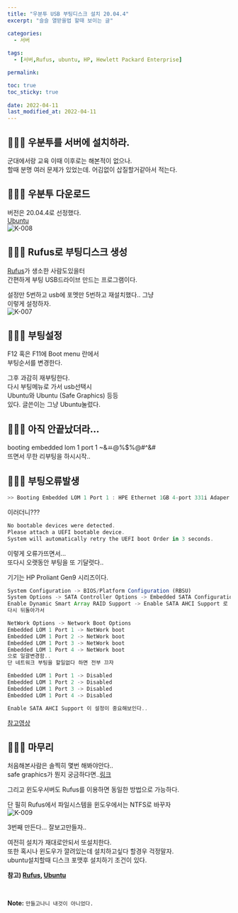 ```yaml
---
title: "우분투 USB 부팅디스크 설치 20.04.4"
excerpt: "슬슬 열받을법 할때 보이는 글"

categories:
  - 서버
  
tags:
  - [서버,Rufus, ubuntu, HP, Hewlett Packard Enterprise]

permalink: 

toc: true
toc_sticky: true
 
date: 2022-04-11
last_modified_at: 2022-04-11
---
```


## 🤷🏻‍♀️ 우분투를 서버에 설치하라.

군대에서랑 교육 이때 이후로는 해본적이 없으나. <br>
할때 분명 여러 문제가 있었는데. 어김없이 삽질할거같아서 적는다.<br>

## 🤷🏻‍♀️ 우분투 다운로드

버전은 20.04.4로 선정했다.<br>
[Ubuntu](https://releases.ubuntu.com/focal/)<br>
![K-008](https://user-images.githubusercontent.com/57971757/162679430-f7046c06-de33-4bb8-bca7-cfc91b1e0515.jpg)


## 🤷🏻‍♀️ Rufus로 부팅디스크 생성

[Rufus](https://rufus.ie/ko/)가 생소한 사람도있을터<br>
간편하게 부팅 USB드라이브 만드는 프로그램이다.<br>

설정만 5번하고 usb에 포멧만 5번하고 재설치했다.. 그냥<br>
이렇게 설정하자.<br>
![K-007](https://user-images.githubusercontent.com/57971757/162679437-68f61ed1-26c4-448b-ab99-df877dff130e.jpg)


## 🤷🏻‍♀️ 부팅설정

F12 혹은 F11에 Boot menu 란에서<br>
부팅순서를 변경한다.<br>

그후 과감히 재부팅한다.<br>
다시 부팅메뉴로 가서 usb선택시 <br>
Ubuntu와 Ubuntu (Safe Graphics) 등등<br>
있다. 글쓴이는 그냥 Ubuntu눌렀다.<br>

## 🤷🏻‍♀️ 아직 안끝났더라...

booting embedded lom 1 port 1 ~&ㅛ@%$%@#^&# <br>
뜨면서 무한 리부팅을 하시시작..<br>


## 🤷🏻‍♀️ 부팅오류발생

```cs
>> Booting Embedded LOM 1 Port 1 : HPE Ethernet 1GB 4-port 331i Adaper - NTC 1%^#$%@#$%
```
이러더니???

```cs
No bootable devices were detected.
Please attach a UEFI bootable device.
System will automatically retry the UEFI boot Order in 3 seconds.
```
이렇게 오류가뜨면서... <br>
또다시 오랫동안 부팅을 또 기달렷다..<br>

기기는 HP Proliant Gen9 시리즈이다. <br>

```js
System Configuration -> BIOS/Platform Configuration (RBSU)
System Options -> SATA Controller Options -> Embedded SATA Configuration
Enable Dynamic Smart Array RAID Support -> Enable SATA AHCI Support 로 변경
다시 뒤돌아가서

NetWork Options -> Network Boot Options
Embedded LOM 1 Port 1 -> NetWork boot 
Embedded LOM 1 Port 2 -> NetWork boot 
Embedded LOM 1 Port 3 -> NetWork boot 
Embedded LOM 1 Port 4 -> NetWork boot 
으로 일괄변경함..
단 네트워크 부팅을 할일없다 하면 전부 끄자

Embedded LOM 1 Port 1 -> Disabled 
Embedded LOM 1 Port 2 -> Disabled 
Embedded LOM 1 Port 3 -> Disabled 
Embedded LOM 1 Port 4 -> Disabled 

Enable SATA AHCI Support 이 설정이 중요해보인다..
```
[참고영상](https://www.youtube.com/watch?v=6FybL-klOx8)

## 🤷🏻‍♀️ 마무리

처음해본사람은 솔찍히 몇번 해봐야안다..<br>
safe graphics가 뭔지 궁금하다면..[링크](https://askubuntu.com/questions/1138137/what-is-safe-graphics-mode)<br>

그리고 윈도우서버도 Rufus를 이용하면 동일한 방법으로 가능하다. <br>

단 필히 Rufus에서 파일시스템을 윈도우에서는 NTFS로 바꾸자 <br>
![K-009](https://user-images.githubusercontent.com/57971757/162694816-ba6e572f-b159-4c2a-b743-b2bfe332172d.jpg)<br>

3번째 만든다... 잘보고만들자..<br>

여전히 설치가 재대로안되서 또설치한다.<br>
또한 혹시나 윈도우가 깔려있는데 설치하고싶다 할경우 걱정말자.<br>
ubuntu설치할때 디스크 포맷후 설치하기 조건이 있다. <br>



**참고) [Rufus](https://rufus.ie/ko/), [Ubuntu](https://releases.ubuntu.com/focal/)**

<br>



**Note:** `만들고나니 내것이 아니었다.` 
